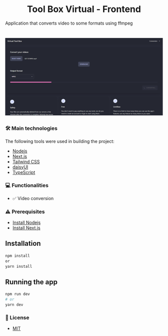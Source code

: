 <h1 align="center">Tool Box Virtual - Frontend</h1>

<p>Application that converts video to some formats using ffmpeg</p>

<h1 align="center">
  <img alt="Tool Box Virtual" title="Tool Box Virtual" src="./screenshots/image.png" />
</h1>

### 🛠 Main technologies

The following tools were used in building the project:

- [Nodejs](https://nodejs.org/en/)
- [Next.js](https://nextjs.org/)
- [Tailwind CSS](https://tailwindcss.com/)
- [daisyUI](https://daisyui.com/)
- [TypeScript](https://www.typescriptlang.org/)

### 💻 Functionalities

- ✅ Video conversion

### ⚠️ Prerequisites

- [Install Nodejs](https://nodejs.org/en/)
- [Install Next.js](https://nextjs.org/)

## Installation

```bash
npm install
or
yarn install
```

## Running the app

```bash
npm run dev
# or
yarn dev
```

### 📄 License

- [MIT](https://github.com/sal-rosa/frontend-tool-box-virtual/blob/main/License)
